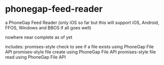 phonegap-feed-reader
====================

a PhoneGap Feed Reader (only iOS so far but this will support iOS, Android, FFOS, Windows and BBOS if all goes well)

nowhere near complete as of yet

includes:
promises-style check to see if a file exists using PhoneGap File API
promises-style file create using PhoneGap File API
promises-style file read using PhoneGap File API
